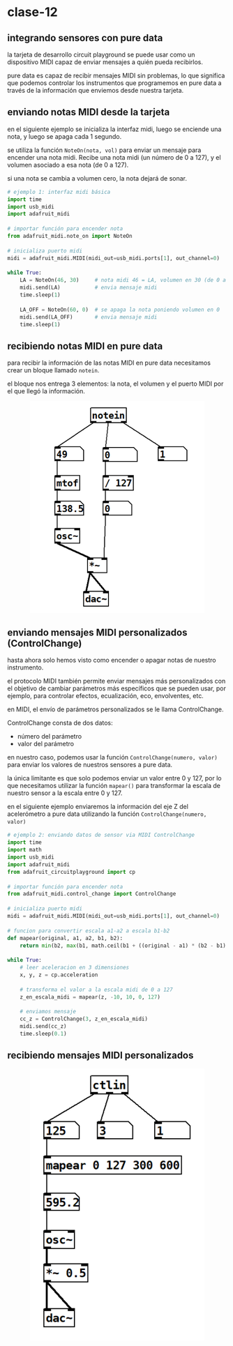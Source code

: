 # clase-12

## integrando sensores con pure data

la tarjeta de desarrollo circuit playground se puede usar como un dispositivo MIDI capaz de enviar mensajes a quién pueda recibirlos. 

pure data es capaz de recibir mensajes MIDI sin problemas, lo que significa que podemos controlar los instrumentos que programemos en pure data a través de la información que enviemos desde nuestra tarjeta.

## enviando notas MIDI desde la tarjeta

en el siguiente ejemplo se inicializa la interfaz midi, luego se enciende una nota, y luego se apaga cada 1 segundo.

se utiliza la función `NoteOn(nota, vol)` para enviar un mensaje para encender una nota midi. Recibe una nota midi (un número de 0 a 127), y el volumen asociado a esa nota (de 0 a 127).

si una nota se cambia a volumen cero, la nota dejará de sonar.

```python
# ejemplo 1: interfaz midi básica
import time
import usb_midi
import adafruit_midi

# importar función para encender nota
from adafruit_midi.note_on import NoteOn

# inicializa puerto midi
midi = adafruit_midi.MIDI(midi_out=usb_midi.ports[1], out_channel=0)  

while True:
    LA = NoteOn(46, 30)     # nota midi 46 = LA, volumen en 30 (de 0 a 127)
    midi.send(LA)           # envia mensaje midi
    time.sleep(1)
    
    LA_OFF = NoteOn(60, 0)  # se apaga la nota poniendo volumen en 0
    midi.send(LA_OFF)       # envia mensaje midi
    time.sleep(1)
```

## recibiendo notas MIDI en pure data

para recibir la información de las notas MIDI en pure data necesitamos crear un bloque llamado `notein`.

el bloque nos entrega 3 elementos: la nota, el volumen y el puerto MIDI por el que llegó la información.

<p float="left" align="middle">
<img src="./imagenes/recibiendo-notas.png" width=400>
</p>

## enviando mensajes MIDI personalizados (ControlChange)

hasta ahora solo hemos visto como encender o apagar notas de nuestro instrumento.

el protocolo MIDI también permite enviar mensajes más personalizados con el objetivo de cambiar parámetros más específicos que se pueden usar, por ejemplo, para controlar efectos, ecualización, eco, envolventes, etc.

en MIDI, el envío de parámetros personalizados se le llama ControlChange.

ControlChange consta de dos datos:
- número del parámetro
- valor del parámetro

en nuestro caso, podemos usar la función `ControlChange(numero, valor)` para enviar los valores de nuestros sensores a pure data. 

la única limitante es que solo podemos enviar un valor entre 0 y 127, por lo que necesitamos utilizar la función `mapear()` para transformar la escala de nuestro sensor a la escala entre 0 y 127. 

en el siguiente ejemplo enviaremos la información del eje Z del acelerómetro a pure data utilizando la función `ControlChange(numero, valor)`

```python
# ejemplo 2: enviando datos de sensor via MIDI ControlChange
import time
import math
import usb_midi
import adafruit_midi
from adafruit_circuitplayground import cp

# importar función para encender nota
from adafruit_midi.control_change import ControlChange

# inicializa puerto midi
midi = adafruit_midi.MIDI(midi_out=usb_midi.ports[1], out_channel=0)  

# funcion para convertir escala a1-a2 a escala b1-b2
def mapear(original, a1, a2, b1, b2):
    return min(b2, max(b1, math.ceil(b1 + ((original - a1) * (b2 - b1) / (a2 - a1)))))

while True:
    # leer aceleracion en 3 dimensiones
    x, y, z = cp.acceleration

    # transforma el valor a la escala midi de 0 a 127
    z_en_escala_midi = mapear(z, -10, 10, 0, 127) 

    # enviamos mensaje
    cc_z = ControlChange(3, z_en_escala_midi)
    midi.send(cc_z)
    time.sleep(0.1)
```

## recibiendo mensajes MIDI personalizados

<p float="left" align="middle">
<img src="./imagenes/recibiendo-cc.png" width=400>
</p>
